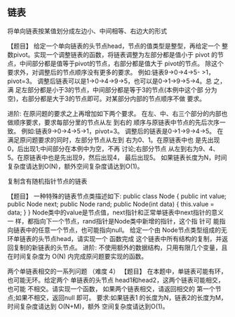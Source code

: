 

## 链表


将单向链表按某值划分成左边小、中间相等、右边大的形式

【题目】 给定一个单向链表的头节点head，节点的值类型是整型，再给定一个 整 数pivot。实现一个调整链表的函数，将链表调整为左部分都是值小于 pivot 的节点，中间部分都是值等于pivot的节点，右部分都是值大于 pivot的节点。 除这个要求外，对调整后的节点顺序没有更多的要求。 例如:链表9->0->4->5- >1，pivot=3。 调整后链表可以是1->0->4->9->5，也可以是0->1->9->5->4。总 之，满 足左部分都是小于3的节点，中间部分都是等于3的节点(本例中这个部 分为空)，右部分都是大于3的节点即可。对某部分内部的节点顺序不做 要求。

进阶: 在原问题的要求之上再增加如下两个要求。 在左、中、右三个部分的内部也做顺序要求，要求每部分里的节点从左 到右的 顺序与原链表中节点的先后次序一致。 例如:链表9->0->4->5->1，pivot=3。 调整后的链表是0->1->9->4->5。 在满足原问题要求的同时，左部分节点从左到 右为0、1。在原链表中也 是先出现0，后出现1;中间部分在本例中为空，不再 讨论;右部分节点 从左到右为9、4、5。在原链表中也是先出现9，然后出现4， 最后出现5。 如果链表长度为N，时间复杂度请达到O(N)，额外空间复杂度请达到O(1)。



复制含有随机指针节点的链表

【题目】 一种特殊的链表节点类描述如下:
public class Node { public int value; public Node next; public Node rand;
public Node(int data) { this.value = data; }
} Node类中的value是节点值，next指针和正常单链表中next指针的意义 一 样，都指向下一个节点，rand指针是Node类中新增的指针，这个指 针可 能指向链表中的任意一个节点，也可能指向null。 给定一个由 Node节点类型组成的无环单链表的头节点head，请实现一个 函数完成 这个链表中所有结构的复制，并返回复制的新链表的头节点。 进阶: 不使用额外的数据结构，只用有限几个变量，且在时间复杂度为 O(N) 内完成原问题要实现的函数。




两个单链表相交的一系列问题 （难度 4）
【题目】 在本题中，单链表可能有环，也可能无环。给定两个 单链表的头节点 head1和head2，这两个链表可能相交，也可能 不相交。请实现一个函数， 如果两个链表相交，请返回相交的 第一个节点;如果不相交，返回null 即可。 要求:如果链表1 的长度为N，链表2的长度为M，时间复杂度请达到 O(N+M)，额外 空间复杂度请达到O(1)。
